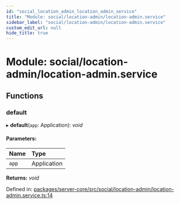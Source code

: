 ```yaml
---
id: "social_location_admin_location_admin_service"
title: "Module: social/location-admin/location-admin.service"
sidebar_label: "social/location-admin/location-admin.service"
custom_edit_url: null
hide_title: true
---
```


# Module: social/location-admin/location-admin.service

## Functions

### default

▸ **default**(`app`: Application): *void*

#### Parameters:

Name | Type |
:------ | :------ |
`app` | Application |

**Returns:** *void*

Defined in: [packages/server-core/src/social/location-admin/location-admin.service.ts:14](https://github.com/xr3ngine/xr3ngine/blob/716a06460/packages/server-core/src/social/location-admin/location-admin.service.ts#L14)
